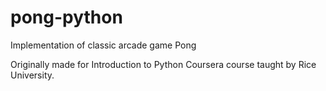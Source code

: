 # pong-python
Implementation of classic arcade game Pong

Originally made for Introduction to Python Coursera course taught by Rice University.
